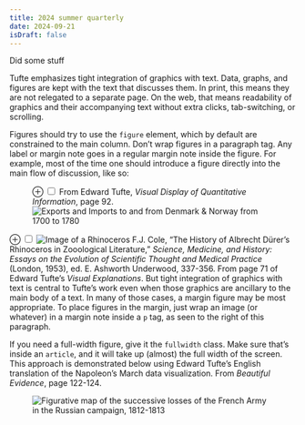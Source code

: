 ```yaml
---
title: 2024 summer quarterly
date: 2024-09-21
isDraft: false
---
```


Did some stuff

<p>Tufte emphasizes tight integration of graphics with text. Data, graphs, and figures are kept with the text that discusses them. In print, this means they are not relegated to a separate page. On the web, that means readability of graphics and their accompanying text without extra clicks, tab-switching, or scrolling.</p>
<p>Figures should try to use the <code>figure</code> element, which by default are constrained to the main column. Don’t wrap figures in a paragraph tag. Any label or margin note goes in a regular margin note inside the figure. For example, most of the time one should introduce a figure directly into the main flow of discussion, like so:</p>

<figure>
  <label for="mn-exports-imports" class="margin-toggle">&#8853;</label>
  <input type="checkbox" id="mn-exports-imports" class="margin-toggle"/>
  <span class="marginnote">From Edward Tufte, <em>Visual Display of Quantitative Information</em>, page 92.</span>
  <img src="https://edwardtufte.github.io/tufte-css/img/exports-imports.png" alt="Exports and Imports to and from Denmark & Norway from 1700 to 1780" />
</figure>

<p>
  <label for="mn-figure-1" class="margin-toggle">&#8853;</label>
  <input type="checkbox" id="mn-figure-1" class="margin-toggle"/>
  <span class="marginnote">
    <img src="https://edwardtufte.github.io/tufte-css/img/rhino.png" alt="Image of a Rhinoceros"/>
    F.J. Cole, “The History of Albrecht Dürer’s Rhinoceros in Zooological Literature,” <em>Science, Medicine, and History: Essays on the Evolution of Scientific Thought and Medical Practice</em> (London, 1953), ed. E. Ashworth Underwood, 337-356. From page 71 of Edward Tufte’s <em>Visual Explanations</em>.
  </span>
  But tight integration of graphics with text is central to Tufte’s work even when those graphics are ancillary to the main body of a text. In many of those cases, a margin figure may be most appropriate. To place figures in the margin, just wrap an image (or whatever) in a margin note inside a <code>p</code> tag, as seen to the right of this paragraph.
</p>

<p>
  If you need a full-width figure, give it the <code>fullwidth</code> class. Make sure that’s inside an <code>article</code>, and it will take up (almost) the full width of the screen. This approach is demonstrated below using Edward Tufte’s English translation of the Napoleon’s March data visualization. From <em>Beautiful Evidence</em>, page 122-124.
</p>

<figure class="fullwidth">
  <img src="https://edwardtufte.github.io/tufte-css/img/napoleons-march.png" alt="Figurative map of the successive losses of the French Army in the Russian campaign, 1812-1813" />
</figure>
